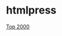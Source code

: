 # htmlpress

[Top 2000](https://en.wiktionary.org/wiki/Wiktionary:Frequency_lists/Contemporary_fiction)
